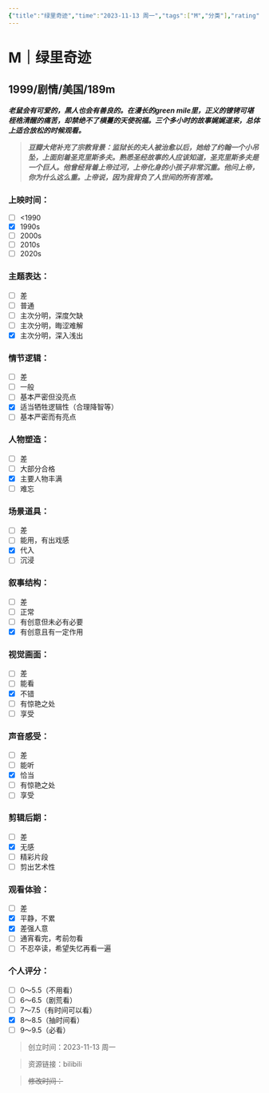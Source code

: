 ```yaml
---
{"title":"绿里奇迹","time":"2023-11-13 周一","tags":["M","分类"],"rating":"8.0","dg-publish":true,"permalink":"/300 评价/M/新近看过/绿里奇迹/","dgPassFrontmatter":true,"created":"2024-01-25T18:45:04.000+08:00","updated":"2024-01-25T18:45:04.000+08:00"}
---
```



# M｜绿里奇迹
## 1999/剧情/美国/189m
***老鼠会有可爱的，黑人也会有善良的。在漫长的green mile里，正义的镣铐可堪桎梏清醒的痛苦，却禁绝不了横蔓的天使祝福。三个多小时的故事娓娓道来，总体上适合放松的时候观看。***
>***豆瓣大佬补充了宗教背景：监狱长的夫人被治愈以后，她给了约翰一个小吊坠，上面刻着圣克里斯多夫。熟悉圣经故事的人应该知道，圣克里斯多夫是一个巨人。他曾经背着上帝过河，上帝化身的小孩子非常沉重。他问上帝，你为什么这么重。上帝说，因为我背负了人世间的所有苦难。***
### 上映时间：
- [ ] <1990
- [x] 1990s
- [ ] 2000s
- [ ] 2010s
- [ ] 2020s
### 主题表达：
- [ ] 差
- [ ] 普通
- [ ] 主次分明，深度欠缺
- [ ] 主次分明，晦涩难解
- [x] 主次分明，深入浅出
### 情节逻辑：
- [ ] 差
- [ ] 一般
- [ ] 基本严密但没亮点
- [x] 适当牺牲逻辑性（合理降智等）
- [ ] 基本严密而有亮点
### 人物塑造：
- [ ] 差
- [ ] 大部分合格
- [x] 主要人物丰满
- [ ] 难忘
### 场景道具：
- [ ] 差
- [ ] 能用，有出戏感
- [x] 代入
- [ ] 沉浸
### 叙事结构：
- [ ] 差
- [ ] 正常
- [ ] 有创意但未必有必要
- [x] 有创意且有一定作用
### 视觉画面：
- [ ] 差
- [ ] 能看
- [x] 不错
- [ ] 有惊艳之处
- [ ] 享受
### 声音感受：
- [ ] 差
- [ ] 能听
- [x] 恰当
- [ ] 有惊艳之处
- [ ] 享受
### 剪辑后期：
- [ ] 差
- [x] 无感
- [ ] 精彩片段
- [ ] 剪出艺术性
### 观看体验：
- [ ] 差
- [x] 平静，不累
- [x] 差强人意
- [ ] 通宵看完，考前勿看
- [ ] 不忍卒读，希望失忆再看一遍
### 个人评分：
- [ ] 0～5.5（不用看）
- [ ] 6～6.5（剧荒看）
- [ ] 7～7.5（有时间可以看）
- [x] 8～8.5（抽时间看）
- [ ] 9～9.5（必看）

>创立时间：2023-11-13 周一

>资源链接：bilibili

>~~修改时间：~~



